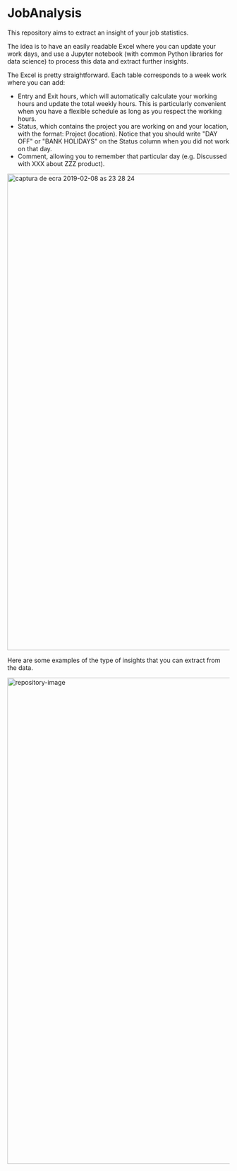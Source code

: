 # JobAnalysis
This repository aims to extract an insight of your job statistics.

The idea is to have an easily readable Excel where you can update your work days, and use a Jupyter notebook (with common Python libraries for data science) to process this data and extract further insights.


The Excel is pretty straightforward. Each table corresponds to a week work where you can add:
 * Entry and Exit hours, which will automatically calculate your working hours and update the total weekly hours. 
This is particularly convenient when you have a flexible schedule as long as you respect the working hours.
 * Status, which contains the project you are working on and your location, with the format: Project (location).
Notice that you should write "DAY OFF" or "BANK HOLIDAYS" on the Status column when you did not work on that day.
 * Comment, allowing you to remember that particular day (e.g. Discussed with XXX about ZZZ product).
 
<img width="1079" alt="captura de ecra 2019-02-08 as 23 28 24" src="https://user-images.githubusercontent.com/25267873/52511754-64d45980-2bf9-11e9-8506-3af987e93282.png">

Here are some examples of the type of insights that you can extract from the data.

<img width="1101" alt="repository-image" src="https://user-images.githubusercontent.com/25267873/52511668-ee375c00-2bf8-11e9-932e-57c50fc63078.png">


